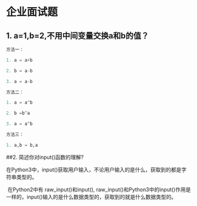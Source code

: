# 企业面试题

## 1. a=1,b=2,不用中间变量交换a和b的值？
```python
方法一：

1. a = a+b

2. b = a-b

3. a = a-b

方法二：

1. a = a^b

2. b =b^a

3. a = a^b

方法三：

1. a,b = b,a
```

##2. 简述你对input()函数的理解?

​		在Python3中，input()获取用户输入，不论用户输入的是什么，获取到的都是字符串类型的。

​		在Python2中有 raw_input()和input(), raw_input()和Python3中的input()作用是一样的，input()输入的是什么数据类型的，获取到的就是什么数据类型的。

